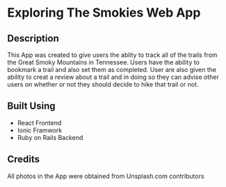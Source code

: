# Exploring The Smokies Web App

## Description

This App was created to give users the ablity to track all of the trails from the Great Smoky Mountains in Tennessee. Users have the ability to bookmark a trail and also set them as completed. User are also given the ability to creat a review about a trail and in doing so they can advise other users on whether or not they should decide to hike that trail or not.

## Built Using

- React Frontend
- Ionic Framwork
- Ruby on Rails Backend


## Credits

All photos in the App were obtained from Unsplash.com contributors
